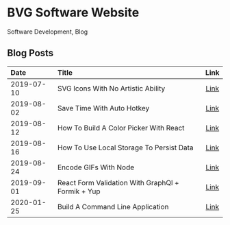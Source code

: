 # BVG Software Website

Software Development, Blog

## Blog Posts

| Date       | Title                                             |                                           Link                                            |
| :--------- | :------------------------------------------------ | :---------------------------------------------------------------------------------------: |
| 2019-07-10 | SVG Icons With No Artistic Ability                |        [Link](https://benjaminbrooke.me/posts/svg-icons-with-no-artistic-ability/)        |
| 2019-08-02 | Save Time With Auto Hotkey                        |            [Link](https://benjaminbrooke.me/posts/save-time-with-auto-hotkey/)            |
| 2019-08-12 | How To Build A Color Picker With React            |               [Link](https://benjaminbrooke.me/how-to-build-a-color-picker)               |
| 2019-08-16 | How To Use Local Storage To Persist Data          |        [Link](https://benjaminbrooke.me/posts/using-local-storage-to-persist-data)        |
| 2019-08-24 | Encode GIFs With Node                             |               [Link](https://benjaminbrooke.me/posts/encode-gifs-with-node)               |
| 2019-09-01 | React Form Validation With GraphQl + Formik + Yup | [Link](https://benjaminbrooke.me/posts/react-form-validation-with-graphql-formik-and-yup) |
| 2020-01-25 | Build A Command Line Application                  |             [Link](https://benjaminbrooke.me/posts/build-a-command-line-app)              |
